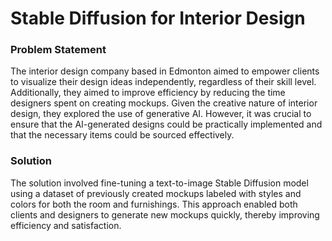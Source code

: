 # Stable Diffusion for Interior Design

### Problem Statement
The interior design company based in Edmonton aimed to empower clients to visualize their design ideas independently, regardless of their skill level. Additionally, they aimed to improve efficiency by reducing the time designers spent on creating mockups. Given the creative nature of interior design, they explored the use of generative AI. However, it was crucial to ensure that the AI-generated designs could be practically implemented and that the necessary items could be sourced effectively.

### Solution
The solution involved fine-tuning a text-to-image Stable Diffusion model using a dataset of previously created mockups labeled with styles and colors for both the room and furnishings. This approach enabled both clients and designers to generate new mockups quickly, thereby improving efficiency and satisfaction.
